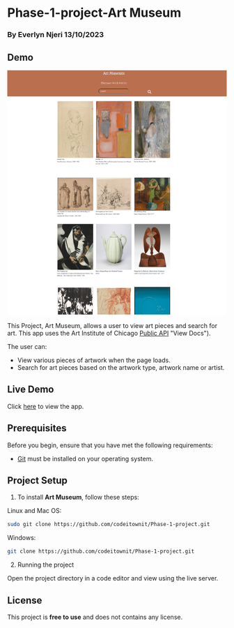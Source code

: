 # Phase-1-project-Art Museum

### By Everlyn Njeri 13/10/2023

## Demo

![ Demo-when page loads](./assets/demo-art-museum.png "Art museum Demo")


This Project, Art Museum, allows a user to view art pieces and search for art. This app uses the Art Institute of Chicago [Public API](https://api.artic.edu/docs/) "View Docs").

The user can:

* View various pieces of artwork when the page loads.
* Search for art pieces based on the artwork type, artwork name or artist.

## Live Demo

Click [here](https://git-scm.com/downloads "Download Git") to view the app.
  


## Prerequisites

Before you begin, ensure that you have met the following requirements:


* [Git](https://git-scm.com/downloads "Download Git") must be installed on your operating system.

## Project Setup

1. To install **Art Museum**, follow these steps:

Linux and Mac OS:

```bash
sudo git clone https://github.com/codeitownit/Phase-1-project.git
```

Windows:
```bash
git clone https://github.com/codeitownit/Phase-1-project.git
```

2. Running the project

Open the project directory in a code editor and view using the live server.

## License

This project is **free to use** and does not contains any license.
